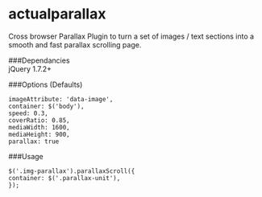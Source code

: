 actualparallax
==============

Cross browser Parallax Plugin to turn a set of images / text sections into a smooth and fast parallax scrolling page. 


###Dependancies  
jQuery 1.7.2+

###Options (Defaults)

    imageAttribute: 'data-image',
    container: $('body'),
    speed: 0.3,
    coverRatio: 0.85,
    mediaWidth: 1600,
    mediaHeight: 900,
    parallax: true

###Usage
```
$('.img-parallax').parallaxScroll({
container: $('.parallax-unit'),
});    
```
